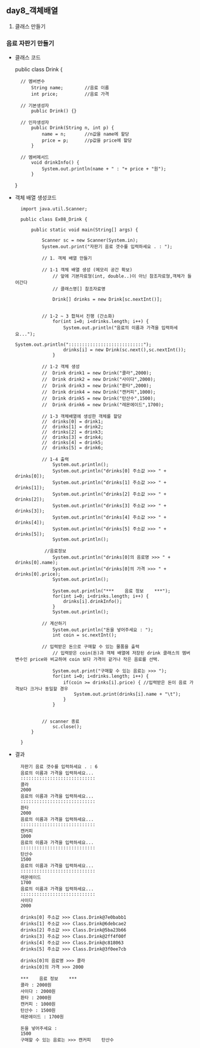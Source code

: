 ## day8_객체배열

1. 클래스 만들기


### 음료 자판기 만들기

- 클래스 코드

    public class Drink {

        // 멤버변수
            String name;		//음료 이름
            int price;			//음료 가격

        // 기본생성자
            public Drink() {}

        // 인자생성자
            public Drink(String n, int p) {
                name = n;		//n값을 name에 할당
                price = p;		//p값을 price에 할당
            }

        // 멤버메서드
            void drinkInfo() {
                System.out.println(name + " : "+ price + "원");
            }        
    }

- 객체 배열 생성코드

        import java.util.Scanner;

        public class Ex08_Drink {

            public static void main(String[] args) {

                Scanner sc = new Scanner(System.in);
                System.out.print("자판기 음료 갯수를 입력하세요 . : ");
                
                // 1. 객체 배열 만들기
                
                // 1-1 객체 배열 생성 (메모리 공간 확보)
                    // 앞에 기본자료형(int, double..)이 아닌 참조자료형,객체가 들어간다
                    // 클래스명[] 참조자료명 
                    
                    Drink[] drinks = new Drink[sc.nextInt()];
                    
                
                // 1-2 ~ 3 합쳐서 진행 (간소화)
                    for(int i=0; i<drinks.length; i++) {
                        System.out.println("음료의 이름과 가격을 입력하세요...");
                        System.out.println("::::::::::::::::::::::::::::");
                        drinks[i] = new Drink(sc.next(),sc.nextInt());
                    }
                    
                // 1-2 객체 생성
                //	Drink drink1 = new Drink("콜라",2000);
                //	Drink drink2 = new Drink("사이다",2000);
                //	Drink drink3 = new Drink("환타",2000);
                //	Drink drink4 = new Drink("캔커피",1000);
                //	Drink drink5 = new Drink("탄산수",1500);
                //	Drink drink6 = new Drink("레몬에이드",1700);
                
                // 1-3 객체배열에 생성한 객체를 할당
                //	drinks[0] = drink1;
                //	drinks[1] = drink2;
                //	drinks[2] = drink3;
                //	drinks[3] = drink4;
                //	drinks[4] = drink5;
                //	drinks[5] = drink6;
                
                // 1-4 출력
                    System.out.println();
                    System.out.println("drinks[0] 주소값 >>> " + drinks[0]);
                    System.out.println("drinks[1] 주소값 >>> " + drinks[1]);
                    System.out.println("drinks[2] 주소값 >>> " + drinks[2]);
                    System.out.println("drinks[3] 주소값 >>> " + drinks[3]);
                    System.out.println("drinks[4] 주소값 >>> " + drinks[4]);
                    System.out.println("drinks[5] 주소값 >>> " + drinks[5]);
                    System.out.println();

                 //음료정보                    
                    System.out.println("drinks[0]의 음료명 >>> " + drinks[0].name);
                    System.out.println("drinks[0]의 가격 >>> " + drinks[0].price);
                    System.out.println();

                    System.out.println("***    음료 정보    ***");
                    for(int i=0; i<drinks.length; i++) {
                        drinks[i].drinkInfo();
                    }
                    System.out.println();

                // 계산하기
                    System.out.println("돈을 넣어주세요 : ");
                    int coin = sc.nextInt();
                
                // 입력받은 돈으로 구매할 수 있는 물품을 출력
                    // 입력받은 coin(돈)과 객체 배열에 저장된 drink 클래스의 멤버변수인 price와 비교하여 coin 보다 가격이 같거나 작은 음료를 선택.
                
                    System.out.print("구매할 수 있는 음료는 >>> ");
                    for(int i=0; i<drinks.length; i++) {
                        if(coin >= drinks[i].price) { //입력받은 돈이 음료 가격보다 크거나 동일할 경우
                            System.out.print(drinks[i].name + "\t");
                        }
                    }

               
                // scanner 종료
                    sc.close();
            }

        }


- 결과

        자판기 음료 갯수를 입력하세요 . : 6
        음료의 이름과 가격을 입력하세요...
        ::::::::::::::::::::::::::::
        콜라
        2000
        음료의 이름과 가격을 입력하세요...
        ::::::::::::::::::::::::::::
        환타
        2000
        음료의 이름과 가격을 입력하세요...
        ::::::::::::::::::::::::::::
        캔커피
        1000
        음료의 이름과 가격을 입력하세요...
        ::::::::::::::::::::::::::::
        탄산수
        1500
        음료의 이름과 가격을 입력하세요...
        ::::::::::::::::::::::::::::
        레몬에이드
        1700
        음료의 이름과 가격을 입력하세요...
        ::::::::::::::::::::::::::::
        사이다
        2000
        
        drinks[0] 주소값 >>> Class.Drink@7e0babb1
        drinks[1] 주소값 >>> Class.Drink@6debcae2
        drinks[2] 주소값 >>> Class.Drink@5ba23b66
        drinks[3] 주소값 >>> Class.Drink@2ff4f00f
        drinks[4] 주소값 >>> Class.Drink@c818063
        drinks[5] 주소값 >>> Class.Drink@3f0ee7cb

        drinks[0]의 음료명 >>> 콜라
        drinks[0]의 가격 >>> 2000
        
        ***    음료 정보    ***
        콜라 : 2000원
        사이다 : 2000원
        환타 : 2000원
        캔커피 : 1000원
        탄산수 : 1500원
        레몬에이드 : 1700원

        돈을 넣어주세요 : 
        1500
        구매할 수 있는 음료는 >>> 캔커피	탄산수	